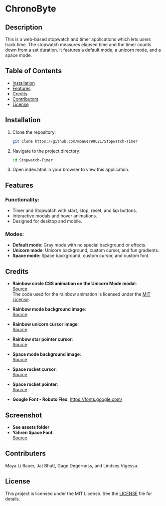 # ChronoByte

## Description
This is a web-based stopwatch and timer applications which lets users track time. The stopwatch measures elapsed time and the timer counts down from a set duration. It features a default mode, a unicorn mode, and a space mode. 

## Table of Contents
- [Installation](#installation)
- [Features](#features)
- [Credits](#credits)
- [Contributors](#contributors)
- [License](#license)
  
## Installation
1. Clone the repository:
   ```bash
   git clone https://github.com/mbauer99621/Stopwatch-Timer
   ```
2. Navigate to the project directory:
   ```bash
   cd Stopwatch-Timer
   ```
3. Open index.html in your browser to view this application.

## Features

### Functionality:
- Timer and Stopwatch with start, stop, reset, and lap buttons.
- Interactive modals and hover animations.
- Designed for desktop and mobile.

### Modes:
- **Default mode**: Gray mode with no special background or effects.
- **Unicorn mode**: Unicorn background, custom cursor, and fun gradients.
- **Space mode**: Space background, custom cursor, and custom font.

## Credits

- **Rainbow circle CSS animation on the Unicorn Mode modal**:  
  [Source](https://codingartistweb.com/2022/08/rainbow-animation-with-css/)  
  The code used for the rainbow animation is licensed under the [MIT License](https://opensource.org/licenses/MIT).

- **Rainbow mode background image**:  
  [Source](https://www.freepik.com/free-ai-image/fantasy-unicorn-with-digital-art-style_299903978.htm#fromView=keyword&page=1&position=14&uuid=2ae207a7-b843-4145-bda9-11ad39074bdd&new_detail=true)

- **Rainbow unicorn cursor image**:  
  [Source](https://www.freeiconspng.com/img/44485)

- **Rainbow star pointer cursor**:  
  [Source](https://www.cleanpng.com/png-shiny-bright-colorful-star-8293225/download-png.html)

- **Space mode background image**:  
  [Source](https://www.freepik.com/free-ai-image/fantasy-style-galaxy-background_122459830.htm#fromView=keyword&page=1&position=26&uuid=af59d71b-b24c-4c5c-85e1-80821947b28e&new_detail=true)

- **Space rocket cursor**:  
  [Source](https://www.freepik.com/free-vector/cute-astronaut-dancing-rocket-cartoon-vector-icon-illustration-science-technology-isolated-flat_67585797.htm#fromView=keyword&page=1&position=16&uuid=80c6f55d-af51-4a78-860c-addb89bb57b1&new_detail=true)

- **Space rocket pointer**:  
  [Source](https://www.freepik.com/free-vector/cute-astronaut-pointing-rocket-cartoon-vector-icon-illustration-science-technology-icon-isolated_25864838.htm#fromView=search&page=1&position=8&uuid=e9a19847-37d2-472b-a9d9-51159a886e84&new_detail=true)

- **Google Font - Roboto Flex**:
https://fonts.google.com/

## Screenshot
 - **See assets folder**
- **Yahren Space Font**:  
[Source](https://www.dafont.com/yahren.font)

      
## Contributers
Maya Li Bauer, Jat Bhatt, Gage Degerness, and Lindsey Vigessa.

## License
This project is licensed under the MIT License. See the [LICENSE](LICENSE) file for details.






